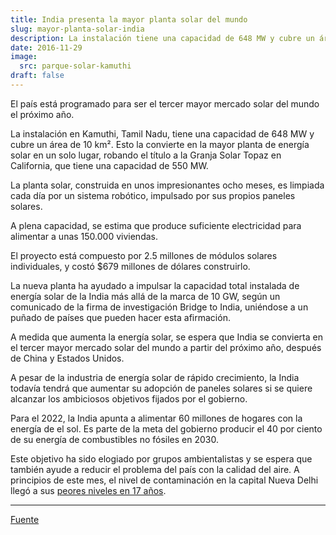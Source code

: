 ```yaml
---
title: India presenta la mayor planta solar del mundo
slug: mayor-planta-solar-india
description: La instalación tiene una capacidad de 648 MW y cubre un área de 10 km².
date: 2016-11-29
image:
  src: parque-solar-kamuthi
draft: false
---
```


El país está programado para ser el tercer mayor mercado solar del mundo el próximo año.

La instalación en Kamuthi, Tamil Nadu, tiene una capacidad de 648 MW y cubre un área de 10 km². Esto la convierte en la mayor planta de energía solar en un solo lugar, robando el título a la Granja Solar Topaz en California, que tiene una capacidad de 550 MW.

La planta solar, construida en unos impresionantes ocho meses, es limpiada cada día por un sistema robótico, impulsado por sus propios paneles solares.

A plena capacidad, se estima que produce suficiente electricidad para alimentar a unas 150.000 viviendas.

El proyecto está compuesto por 2.5 millones de módulos solares individuales, y costó $679 millones de dólares construirlo.

La nueva planta ha ayudado a impulsar la capacidad total instalada de energía solar de la India más allá de la marca de 10 GW, según un comunicado de la firma de investigación Bridge to India, uniéndose a un puñado de países que pueden hacer esta afirmación.

A medida que aumenta la energía solar, se espera que India se convierta en el tercer mayor mercado solar del mundo a partir del próximo año, después de China y Estados Unidos.

A pesar de la industria de energía solar de rápido crecimiento, la India todavía tendrá que aumentar su adopción de paneles solares si se quiere alcanzar los ambiciosos objetivos fijados por el gobierno.

Para el 2022, la India apunta a alimentar 60 millones de hogares con la energía de el sol. Es parte de la meta del gobierno producir el 40 por ciento de su energía de combustibles no fósiles en 2030.

Este objetivo ha sido elogiado por grupos ambientalistas y se espera que también ayude a reducir el problema del país con la calidad del aire. A principios de este mes, el nivel de contaminación en la capital Nueva Delhi llegó a sus [peores niveles en 17 años](http://www.aljazeera.com/news/2016/11/blanket-dense-smog-shrouds-northern-india-161105084434983.html).

---

[Fuente](http://www.aljazeera.com/news/2016/11/india-unveils-world-largest-solar-power-plant-161129101022044.html)